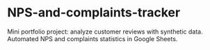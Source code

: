 # NPS-and-complaints-tracker
Mini portfolio project: analyze customer reviews with synthetic data. Automated NPS and complaints statistics in Google Sheets.
